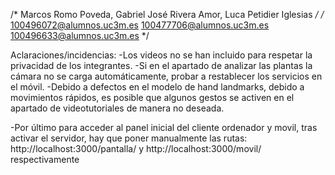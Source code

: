 /*  Marcos Romo Poveda, Gabriel José Rivera Amor, Luca Petidier Iglesias */
/*  100496072@alumnos.uc3m.es 100477706@alumnos.uc3m.es 100496633@alumnos.uc3m.es */

Aclaraciones/incidencias:
-Los videos no se han incluido para respetar la privacidad de los integrantes.
-Si en el apartado de analizar las plantas la cámara no se carga automáticamente, probar a restablecer los servicios en el móvil.
-Debido a defectos en el modelo de hand landmarks, debido a movimientos rápidos, es posible que algunos gestos se activen en el apartado de videotutoriales de manera no deseada.

-Por último para acceder al panel inicial del cliente ordenador y movil, tras activar el servidor, hay que poner manualmente las rutas: http://localhost:3000/pantalla/ y http://localhost:3000/movil/ respectivamente
